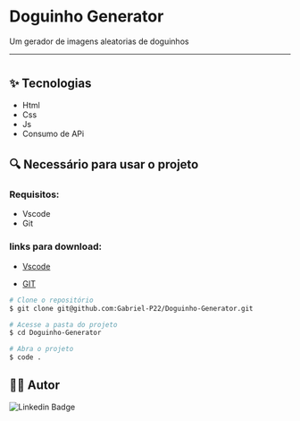 # Doguinho Generator
Um gerador de imagens aleatorias de doguinhos

<hr  style="height: 1px">


<h1 id="technologies">

## :sparkles: Tecnologias 
* Html
* Css
* Js
* Consumo de APi


<h6 id="get-project">

## :mag: Necessário para usar o projeto

### Requisitos:
* Vscode
* Git
  
### links para download:
* [Vscode](https://code.visualstudio.com)

* [GIT](https://git-scm.com/downloads)

```bash
# Clone o repositório
$ git clone git@github.com:Gabriel-P22/Doguinho-Generator.git

# Acesse a pasta do projeto
$ cd Doguinho-Generator

# Abra o projeto
$ code .
```

## 👨‍💻 Autor
![Linkedin Badge](https://img.shields.io/badge/-Gabriel_Paschoal-0A66C2?style=for-the-badge&logo=Linkedin&logoColor=white&link=https://www.linkedin.com/in/gabrielpaschoal2001/)
